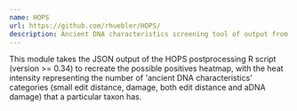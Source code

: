 ```yaml
---
name: HOPS
url: https://github.com/rhuebler/HOPS/
description: Ancient DNA characteristics screening tool of output from the metagenomic aligner MALT
---
```


This module takes the JSON output of the HOPS postprocessing R script (version >= 0.34) to recreate the
possible positives heatmap, with the heat intensity representing the number of 'ancient DNA characteristics'
categories (small edit distance, damage, both edit distance and aDNA damage) that a particular taxon has.
